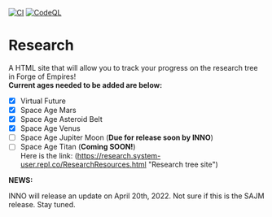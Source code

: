 [![CI](https://github.com/WindowsSystemAdmin/research/workflows/HTMLCHECK.yaml/badge.svg?branch=main&event=push)](https://github.com/WindowsSystemAdmin/research/workflows/HTMLCHECK.yaml)
[![CodeQL](https://github.com/WindowsSystemAdmin/research/workflows/codeql.yaml/badge.svg?branch=main&event=push)](https://github.com/WindowsSystemAdmin/research/workflows/codeql.yaml)

# Research
A HTML site that will allow you to track your progress on the research tree in Forge of Empires!\
**Current ages needed to be added are below:** 
- [X] Virtual Future
- [X] Space Age Mars
- [X] Space Age Asteroid Belt
- [X] Space Age Venus
- [ ] Space Age Jupiter Moon (**Due for release soon by INNO**)
- [ ] Space Age Titan (**Coming SOON!**)\
Here is the link: (https://research.system-user.repl.co/ResearchResources.html "Research tree site")

**NEWS:**

INNO will release an update on April 20th, 2022. Not sure if this is the SAJM release. Stay tuned.
